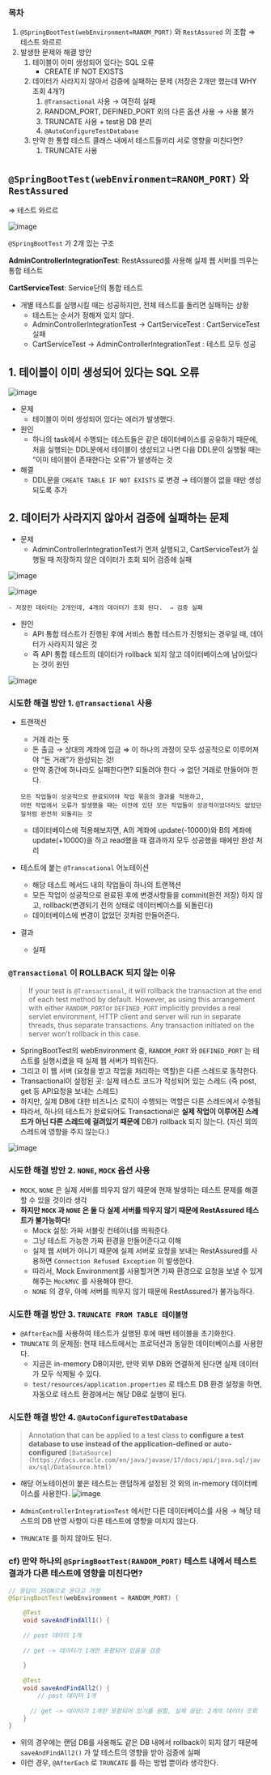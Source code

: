 ### 목차

1. `@SpringBootTest(webEnvironment=RANOM_PORT)` 와 `RestAssured` 의 조합 ⇒ 테스트 와르르
2. 발생한 문제와 해결 방안
    1. 테이블이 이미 생성되어 있다는 SQL 오류
        - CREATE IF NOT EXISTS
    2. 데이터가 사라지지 않아서 검증에 실패하는 문제 (저장은 2개만 했는데 WHY 조회 4개?)
        1. `@Transactional` 사용 → 여전히 실패
        2. RANDOM_PORT, DEFINED_PORT 외의 다른 옵션 사용 → 사용 불가
        3. TRUNCATE 사용 + test용 DB 분리
        4. `@AutoConfigureTestDatabase`
    3. 만약 한 통합 테스트 클래스 내에서 테스트들끼리 서로 영향을 미친다면? 
        1. TRUNCATE 사용

## `@SpringBootTest(webEnvironment=RANOM_PORT)` 와 `RestAssured` 
⇒ 테스트 와르르

![image](https://user-images.githubusercontent.com/70891072/235097004-03cda6f1-01f6-4e9f-bf77-71055e7ca809.png)

`@SpringBootTest` 가 2개 있는 구조

**AdminControllerIntegrationTest**: 
RestAssured를 사용해 실제 웹 서버를 띄우는 통합 테스트

**CartServiceTest**: 
Service단의 통합 테스트

- 개별 테스트를 실행시킬 때는 성공하지만, 전체 테스트를 돌리면 실패하는 상황
    - 테스트는 순서가 정해져 있지 않다.
    - AdminControllerIntegrationTest → CartServiceTest : CartServiceTest 실패
    - CartServiceTest → AdminControllerIntegrationTest : 테스트 모두 성공

## 1. 테이블이 이미 생성되어 있다는 SQL 오류

![image](https://user-images.githubusercontent.com/70891072/235097069-f94d38ce-25fd-4864-b18c-8b0080ec251e.png)
- 문제
    - 테이블이 이미 생성되어 있다는 에러가 발생했다.
- 원인
    - 하나의 task에서 수행되는 테스트들은 같은 데이터베이스를 공유하기 때문에, 처음 실행되는 DDL문에서 테이블이 생성되고 나면 다음 DDL문이 실행될 때는 “이미 테이블이 존재한다는 오류”가 발생하는 것
- 해결
    - DDL문을 `CREATE TABLE IF NOT EXISTS` 로 변경 → 테이블이 없을 때만 생성되도록 추가

## 2. 데이터가 사라지지 않아서 검증에 실패하는 문제

- 문제
    - AdminControllerIntegrationTest가 먼저 실행되고, CartServiceTest가 실행될 때 저장하지 않은 데이터가 조회 되어 검증에 실패
    
![image](https://user-images.githubusercontent.com/70891072/235097140-cf7f216a-88ad-49ec-ab51-e3ca0a87c7f3.png)
    
![image](https://user-images.githubusercontent.com/70891072/235097189-75275c8f-8184-4701-a57f-dbe0fbcc9cfc.png)
    
    - 저장한 데이터는 2개인데, 4개의 데이터가 조회 된다.  ⇒ 검증 실패

- 원인
    - API 통합 테스트가 진행된 후에 서비스 통합 테스트가 진행되는 경우일 때, 데이터가 사라지지 않은 것
    - 즉 API 통합 테스트의 데이터가 rollback 되지 않고 데이터베이스에 남아있다는 것이 원인
    
![image](https://user-images.githubusercontent.com/70891072/235097245-a0244696-24e9-4ff3-95fd-acd8455f272b.png)
    

### 시도한 해결 방안 1.  `@Transactional` 사용

- 트랜잭션
    - 거래 라는 뜻
    - 돈 출금 → 상대의 계좌에 입금 ⇒ 이 하나의 과정이 모두 성공적으로 이루어져야 “돈 거래”가 완성되는 것!
    - 만약 중간에 하나라도 실패한다면? 되돌려야 한다 → 없던 거래로 만들어야 한다.
    
    ```
    모든 작업들이 성공적으로 완료되어야 작업 묶음의 결과를 적용하고, 
    어떤 작업에서 오류가 발생했을 때는 이전에 있던 모든 작업들이 성공적이었더라도 없었던 일처럼 완전히 되돌리는 것
    ```
    
    - 데이터베이스에 적용해보자면, A의 계좌에 update(-10000)와 B의 계좌에 update(+10000)을 하고 read했을 때 결과까지 모두 성공했을 때에만 완성 처리
- 테스트에 붙는 `@Transcational` 어노테이션
    - 해당 테스트 메서드 내의 작업들이 하나의 트랜잭션
    - 모든 작업이 성공적으로 완료된 후에 변경사항들을 commit(완전 저장) 하지 않고, rollback(변경되기 전의 상태로 데이터베이스를 되돌린다)
    - 데이터베이스에 변경이 없었던 것처럼 만들어준다.
- 결과
    - 실패

### `@Transactional` 이 ROLLBACK 되지 않는 이유

> If your test is `@Transactional`, it will rollback the transaction at the end of each test method by default. However, as using this arrangement with either `RANDOM_PORT`or `DEFINED_PORT` implicitly provides a real servlet environment, HTTP client and server will run in separate threads, thus separate transactions. Any transaction initiated on the server won’t rollback in this case.
> 

- SpringBootTest의 webEnvironment 중, `RANDOM_PORT` 와 `DEFINED_PORT` 는 테스트를 실행시켰을 때 실제 웹 서버가 띄워진다.
- 그리고 이 웹 서버 (요청을 받고 작업을 처리하는 역할)은 다른 스레드로 동작한다.
- Transactional이 설정된 곳: 실제 테스트 코드가 작성되어 있는 스레드 (즉 post, get 등 API요청을 보내는 스레드)
- 하지만, 실제 DB에 대한 비즈니스 로직이 수행되는 역할은 다른 스레드에서 수행됨
- 따라서, 하나의 테스트가 완료되어도 Transactional은 **실제 작업이 이루어진 스레드가 아닌 다른 스레드에 걸려있기 때문에** DB가 rollback 되지 않는다. (자신 외의 스레드에 영향을 주지 않는다.)

![image](https://user-images.githubusercontent.com/70891072/235097304-deb2073a-b0d6-46f1-bb44-dd5ff272fad0.png)
### 시도한 해결 방안 2. `NONE`, `MOCK` 옵션 사용

- `MOCK`, `NONE` 은 실제 서버를 띄우지 않기 때문에 현재 발생하는 테스트 문제를 해결할 수 있을 것이라 생각
- **하지만 `MOCK` 과 `NONE` 은 둘 다 실제 서버를 띄우지 않기 때문에 RestAssured 테스트가 불가능하다!**
    - Mock 설정: 가짜 서블릿 컨테이너를 띄워준다.
    - 그냥 테스트 가능한 가짜 환경을 만들어준다고 이해
    - 실제 웹 서버가 아니기 때문에 실제 서버로 요청을 보내는 RestAssured를 사용하면 `Connection Refused Exception` 이 발생한다.
    - 따라서, Mock Environment를 사용할거면 가짜 환경으로 요청을 보낼 수 있게 해주는 `MockMVC` 를 사용해야 한다.
    - `NONE` 의 경우, 아예 서버를 띄우지 않기 때문에 RestAssured가 불가능하다.

### 시도한 해결 방안 3. `TRUNCATE FROM TABLE 테이블명`

- `@AfterEach`를 사용하여 테스트가 실행된 후에 매번 테이블을 초기화한다.
- `TRUNCATE` 의 문제점: 현재 테스트에서는 프로덕션과 동일한 데이터베이스를 사용한다.
    - 지금은 in-memory DB이지만, 만약 외부 DB와 연결하게 된다면 실제 데이터가 모두 삭제될 수 있다.
    - `test/resources/application.properties` 로 테스트 DB 환경 설정을 하면, 자동으로 테스트 환경에서는 해당 DB로 실행이 된다.

### 시도한 해결 방안 4. `@AutoConfigureTestDatabase`

> Annotation that can be applied to a test class to **configure a test database to use instead of the application-defined or auto-configured** `[DataSource](https://docs.oracle.com/en/java/javase/17/docs/api/java.sql/javax/sql/DataSource.html)`
> 
- 해당 어노테이션이 붙은 테스트는 랜덤하게 설정된 것 외의 in-memory 데이터베이스를 사용한다.
![image](https://user-images.githubusercontent.com/70891072/235097352-6075bf8b-3b6b-499c-8d7f-b4f2942035d1.png)

- `AdminControllerIntegrationTest` 에서만 다른 데이터베이스를 사용 → 해당 테스트의 DB 반영 사항이 다른 테스트에 영향을 미치지 않는다.
- `TRUNCATE` 를 하지 않아도 된다.

### cf) 만약 하나의 `@SpringBootTest(RANDOM_PORT)` 테스트 내에서 테스트 결과가 다른 테스트에 영향을 미친다면?

```java
// 응답이 JSON으로 온다고 가정
@SpringBootTest(webEnvironment = RANDOM_PORT) {

	@Test
	void saveAndFindAll1() {
		
	// post 데이터 1개
	
	// get -> 데이터가 1개만 포함되어 있음을 검증
	
	}
	
	@Test
	void saveAndFindAll2() {
		// post 데이터 1개
	  
	  // get -> 데이터가 1개만 포함되어 있기를 원함, 실제 응답: 2개의 데이터 조회
	}
}
```

- 위의 경우에는 랜덤 DB를 사용해도 같은 DB 내에서 rollback이 되지 않기 때문에 `saveAndFindAll2()` 가 앞 테스트의 영향을 받아 검증에 실패
- 이런 경우, `@AfterEach` 로 `TRUNCATE` 를 하는 방법 뿐이라 생각한다.
